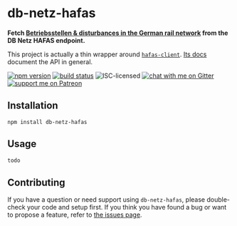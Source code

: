 # db-netz-hafas

**Fetch [Betriebsstellen & disturbances in the German rail network](https://strecken.info/) from the DB Netz HAFAS endpoint.**

This project is actually a thin wrapper around [`hafas-client`](https://github.com/public-transport/hafas-client/tree/4#hafas-client). [Its docs](https://github.com/public-transport/hafas-client/tree/4/docs) document the API in general.

[![npm version](https://img.shields.io/npm/v/db-netz-hafas.svg)](https://www.npmjs.com/package/db-netz-hafas)
[![build status](https://api.travis-ci.org/derhuerst/db-netz-hafas.svg?branch=master)](https://travis-ci.org/derhuerst/db-netz-hafas)
![ISC-licensed](https://img.shields.io/github/license/derhuerst/db-netz-hafas.svg)
[![chat with me on Gitter](https://img.shields.io/badge/chat%20with%20me-on%20gitter-512e92.svg)](https://gitter.im/derhuerst)
[![support me on Patreon](https://img.shields.io/badge/support%20me-on%20patreon-fa7664.svg)](https://patreon.com/derhuerst)


## Installation

```shell
npm install db-netz-hafas
```


## Usage

```js
todo
```


## Contributing

If you have a question or need support using `db-netz-hafas`, please double-check your code and setup first. If you think you have found a bug or want to propose a feature, refer to [the issues page](https://github.com/derhuerst/db-netz-hafas/issues).
